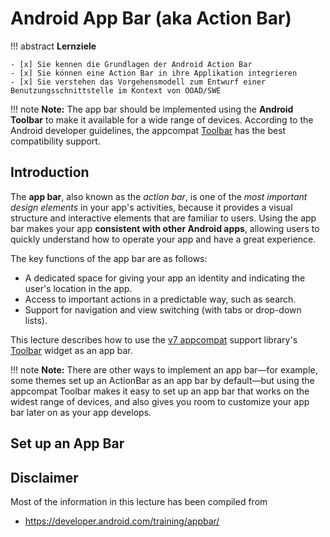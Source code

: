 # Android App Bar (aka Action Bar)

!!! abstract
    **Lernziele**

    - [x] Sie kennen die Grundlagen der Android Action Bar 
    - [x] Sie können eine Action Bar in ihre Applikation integrieren
    - [x] Sie verstehen das Vorgehensmodell zum Entwurf einer Benutzungsschnittstelle im Kontext von OOAD/SWE

!!! note
    __Note:__ The app bar should be implemented using the __Android Toolbar__ to make it available for a wide range of devices. According to the Android developer guidelines, the appcompat [Toolbar](https://developer.android.com/reference/android/support/v7/widget/Toolbar.html) has the best compatibility support.  

## Introduction

The **app bar**, also known as the *action bar*, is one of the *most important design elements* in your app's activities, because it provides a visual structure and interactive elements that are familiar to users. Using the app bar makes your app **consistent with other Android apps**, allowing users to quickly understand how to operate your app and have a great experience. 

The key functions of the app bar are as follows:

* A dedicated space for giving your app an identity and indicating the user's location in the app.
* Access to important actions in a predictable way, such as search.
* Support for navigation and view switching (with tabs or drop-down lists).

This lecture describes how to use the [v7 appcompat](https://developer.android.com/tools/support-library/features.html#v7-appcompat) support library's [Toolbar](https://developer.android.com/reference/android/support/v7/widget/Toolbar.html) widget as an app bar. 

!!! note
    __Note:__ There are other ways to implement an app bar—for example, some themes set up an ActionBar as an app bar by default––but using the appcompat Toolbar makes it easy to set up an app bar that works on the widest range of devices, and also gives you room to customize your app bar later on as your app develops.

## Set up an App Bar





## Disclaimer

Most of the information in this lecture has been compiled from 

* <https://developer.android.com/training/appbar/>
